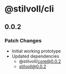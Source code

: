 # @stilvoll/cli

## 0.0.2

### Patch Changes

- Initial working prototype
- Updated dependencies
  - @stilvoll/core@0.0.2
  - stilvoll@0.0.2
